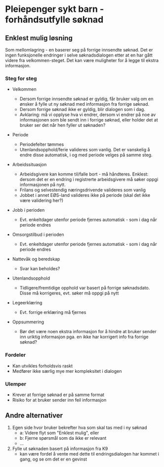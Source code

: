 # Pleiepenger sykt barn - forhåndsutfylle søknad

## Enklest mulig løsning

Som mellomlagring - en baserer seg på forrige innsendte søknad. Det er ingen funksjonelle endringer i selve søknadsdialogen etter at en har gått videre fra velkommen-steget. Det kan være muligheter for å legge til ekstra informasjon.

### Steg for steg

-   Velkommen

    -   Dersom forrige innsendte søknad er gyldig, får bruker valg om en ønsker å fylle ut ny søknad med informasjon fra forrige søknad.
    -   Dersom forrige søknad ikke er gyldig, blir dialogen som i dag.
    -   Avklaring: må vi opplyse hva vi endrer, dersom vi endrer på noe av informasjonen som ble sendt inn i forrige søknad, eller holder det at bruker ser det når hen fyller ut søknaden?

-   Periode
    -   Periodefelter tømmes
    -   Utenlandsopphold/ferie valideres som vanlig. Det er vanskelig å endre disse automatisk, i og med periode velges på samme steg.
-   Arbeidssituasjon
    -   Arbeidsgivere kan komme til/falle bort - må håndteres. Enklest: dersom det er en endring i registrerte arbeidsgivere må søker oppgi informasjonen på nytt.
    -   Frilans og selvestendig næringsdrivende valideres som vanlig
    -   Jobbet i annet EØS-land valideres ikke på periode (skal det ikke være validering her?)
-   Jobb i perioden
    -   Evt. enkeltdager utenfor periode fjernes automatisk - som i dag når periode endres
-   Omsorgstilbud i perioden
    -   Evt. enkeltdager utenfor periode fjernes automatisk - som i dag når periode endres
-   Nattevåk og beredskap
    -   Svar kan beholdes?
-   Utenlandsopphold
    -   Tidligere/fremtidige opphold var basert på forrige søknadsdato. Disse må korrigeres, evt. søker må oppgi på nytt
-   Legeerklæring
    -   Evt. forrige erklæring må fjernes
-   Oppsummering
    -   Bør det være noen ekstra informasjon for å hindre at bruker sender inn uriktig informasjon pga. en ikke har korrigert info fra forrige søknad?

### Fordeler

-   Kan utvikles forholdsvis raskt
-   Medfører ikke særlig mye mer kompleksitet i dialogen

### Ulemper

-   Krever at forrige søknad er på samme format
-   Risiko for at bruker sender inn feil informasjon

## Andre alternativer

1. Egen side hvor bruker bekrefter hva som skal tas med i ny søknad
    - a: Videre flyt som "Enklest mulig", eller
    - b: Fjerne spørsmål som da ikke er relevant
    - ...
2. Fylle ut søknaden basert på informasjon fra K9
    - kan være fordel å vente med dette til endringsdialogen har kommet i gang, og se om det er en gevinst
